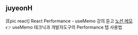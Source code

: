 <h2>juyeonH</h2>[Epic react] React Performance - useMemo 강의 듣고 <a href="https://mycodeplayground66.notion.site/useMemo-for-expensive-calculations-8f7ac91729354ed4848cc663351c0d8c">노션 메모</a><br>👉 useMemo 테크닉과 개발자도구의 Performance 탭 사용법